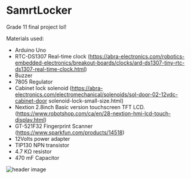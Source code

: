 # SamrtLocker
 
Grade 11 final project lol!

Materials used:
 - Arduino Uno
 - RTC-DS1307 Real-time clock (https://abra-electronics.com/robotics-embedded-electronics/breakout-boards/clocks/ard-ds1307-tiny-rtc-ds1307-real-time-clock.html)
 - Buzzer
 - 7805 Regulator
 - Cabinet lock solenoid (https://abra-electronics.com/electromechanical/solenoids/sol-door-02-12vdc-cabinet-door solenoid-lock-small-size.html) 
 - Nextion 2.8inch Basic version touchscreen TFT LCD. (https://www.robotshop.com/ca/en/28-nextion-hmi-lcd-touch-display.html)
 - GT-521F32 Fingerprint Scanner (https://www.sparkfun.com/products/14518)
 - 12Volts power adapter 
 - TIP130 NPN transistor
 - 4.7 KΩ resistor
 - 470 mF Capacitor


![header image]()
